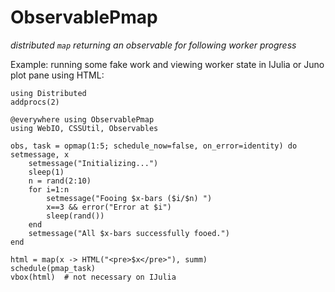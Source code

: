 # ObservablePmap

*distributed `map` returning an observable for following worker progress*

Example: running some fake work and viewing worker state in IJulia or Juno plot pane using HTML:
```
using Distributed
addprocs(2)

@everywhere using ObservablePmap
using WebIO, CSSUtil, Observables

obs, task = opmap(1:5; schedule_now=false, on_error=identity) do setmessage, x
    setmessage("Initializing...")
    sleep(1)
    n = rand(2:10)
    for i=1:n
        setmessage("Fooing $x-bars ($i/$n) ")
        x==3 && error("Error at $i")
        sleep(rand())
    end
    setmessage("All $x-bars successfully fooed.")
end

html = map(x -> HTML("<pre>$x</pre>"), summ)
schedule(pmap_task)
vbox(html)  # not necessary on IJulia
```
